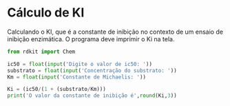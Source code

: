 # Cálculo de KI 

Calculando o KI, que é a constante de inibição no contexto de um ensaio de inibição enzimática. O programa deve imprimir o Ki na tela.

```python
from rdkit import Chem

ic50 = float(input('Digite o valor de ic50: '))
substrato = float(input('Concentração do substrato: '))
Km = float(input('Constante de Michaelis: '))

Ki = (ic50/(1 + (substrato/Km)))
print('O valor da constante de inibição é',round(Ki,3))

```
